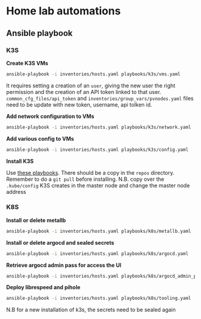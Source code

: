 # Home lab automations

## Ansible playbook

### K3S

**Create K3S VMs**
```bash 
ansible-playbook -i inventories/hosts.yaml playbooks/k3s/vms.yaml
```
It requires setting a creation of an `user`, giving the new user the right permission and the creation of an API token linked to that user.
`common_cfg_files/api_token` and `inventories/group_vars/pvnodes.yaml` files need to be update with new token, username, api tolken id.

**Add network configuration to VMs**
```bash
ansible-playbook -i inventories/hosts.yaml playbooks/k3s/network.yaml
```
**Add various config to VMs**
```bash
ansible-playbook -i inventories/hosts.yaml playbooks/k3s/config.yaml
```

**Install K3S**

Use [these playbooks](https://github.com/k3s-io/k3s-ansible). There should be a copy in the `repos` directory. Remember to do a `git pull` before installing.
N.B. copy over the `.kube/config` K3S creates in the master node and change the master node address

### K8S

**Install or delete metallb**
```bash
ansible-playbook -i inventories/hosts.yaml playbooks/k8s/metallb.yaml 
```

**Install or delete argocd and sealed secrets**
```bash
ansible-playbook -i inventories/hosts.yaml playbooks/k8s/argocd.yaml
```

**Retrieve argocd admin pass for access the UI**
```bash
ansible-playbook -i inventories/hosts.yaml playbooks/k8s/argocd_admin_pass.yaml
```

**Deploy librespeed and pihole**
```bash
ansible-playbook -i inventories/hosts.yaml playbooks/k8s/tooling.yaml
```
N.B for a new installation of k3s, the secrets need to be sealed again